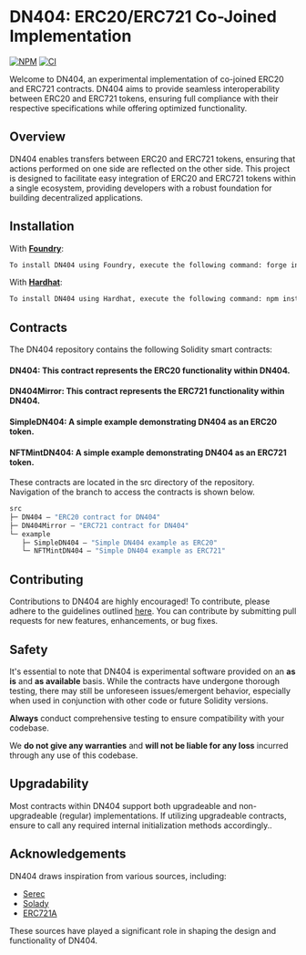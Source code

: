 # DN404: ERC20/ERC721 Co-Joined Implementation

[![NPM][npm-shield]][npm-url]
[![CI][ci-shield]][ci-url]

Welcome to DN404, an experimental implementation of co-joined ERC20 and ERC721 contracts. 
DN404 aims to provide seamless interoperability between ERC20 and ERC721 tokens, ensuring full compliance with their respective specifications while offering optimized functionality. 

## Overview 
DN404 enables transfers between ERC20 and ERC721 tokens, ensuring that actions performed on one side are reflected on the other side. 
This project is designed to facilitate easy integration of ERC20 and ERC721 tokens within a single ecosystem, providing developers with a robust foundation for building decentralized applications. 

## Installation

With [**Foundry**](https://github.com/gakonst/foundry):
```sh
To install DN404 using Foundry, execute the following command: forge install vectorized/dn404 
```

With [**Hardhat**](https://github.com/nomiclabs/hardhat):

```sh
To install DN404 using Hardhat, execute the following command: npm install dn404
```

## Contracts

The DN404 repository contains the following Solidity smart contracts:

#### DN404: This contract represents the ERC20 functionality within DN404.

#### DN404Mirror: This contract represents the ERC721 functionality within DN404.

#### SimpleDN404: A simple example demonstrating DN404 as an ERC20 token.

#### NFTMintDN404: A simple example demonstrating DN404 as an ERC721 token.

These contracts are located in the src directory of the repository. Navigation of the branch to access the contracts is shown below.


```ml
src
├─ DN404 — "ERC20 contract for DN404"
├─ DN404Mirror — "ERC721 contract for DN404"
└─ example
   ├─ SimpleDN404 — "Simple DN404 example as ERC20"
   └─ NFTMintDN404 — "Simple DN404 example as ERC721"
```

## Contributing

Contributions to DN404 are highly encouraged! 
To contribute, please adhere to the guidelines outlined [here](https://github.com/Vectorized/solady/issues/19). 
You can contribute by submitting pull requests for new features, enhancements, or bug fixes.


## Safety

It's essential to note that DN404 is experimental software provided on an **as is** and **as available** basis. 
While the contracts have undergone thorough testing, there may still be unforeseen issues/emergent behavior, especially when used in conjunction with other code or future Solidity versions. 

**Always** conduct comprehensive testing to ensure compatibility with your codebase.

We **do not give any warranties** and **will not be liable for any loss** incurred through any use of this codebase.

## Upgradability

Most contracts within DN404 support both upgradeable and non-upgradeable (regular) implementations. 
If utilizing upgradeable contracts, ensure to call any required internal initialization methods accordingly..

## Acknowledgements

DN404 draws inspiration from various sources, including:
- [Serec](https://twitter.com/SerecThunderson)
- [Solady](https://github.com/vectorized/solady)
- [ERC721A](https://github.com/chiru-labs/ERC721A)
  
These sources have played a significant role in shaping the design and functionality of DN404.


[npm-shield]: https://img.shields.io/npm/v/dn404.svg
[npm-url]: https://www.npmjs.com/package/dn404

[ci-shield]: https://img.shields.io/github/actions/workflow/status/vectorized/dn404/ci.yml?branch=main&label=build
[ci-url]: https://github.com/vectorized/dn404/actions/workflows/ci.yml
